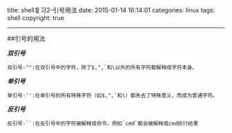 title: shell复习2-引号用法
date: 2015-01-14 16:14:01
categories: linux
tags: shell
copyright: true

---
##引号的用法

***双引号***

````
双引号-"":在双引号中的字符，除了$,",`和\以外的所有字符都解释成字符本身。
````

***单引号***

````
单引号-'':在单引号的所有特殊字符（如$,",`和\）都失去了特殊意义，而成为普通字符。
````

***反引号***

````
反引号-``:在反引号中的字符被解释成命令，例如`cmd`都会被解释成cmd执行结果
````